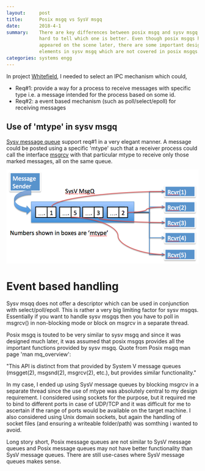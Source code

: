 ```yaml
---
layout:     post
title:      Posix msgq vs SysV msgq
date:       2018-4-1
summary:    There are key differences between posix msgq and sysv msgq and its
            hard to tell which one is better. Even though posix msgqs have
            appeared on the scene later, there are some important design
            elements in sysv msgq which are not covered in posix msgqs.
categories: systems engg
---
```


In project [Whitefield](https://github.com/whitefield-framework/whitefield), I
needed to select an IPC mechanism which could,
* Req#1: provide a way for a process to receive messages with specific type
  i.e. a message intended for the process based on some id.
* Req#2: a event based mechanism (such as poll/select/epoll) for receiving
  messages

## Use of 'mtype' in sysv msgq
[Sysv message queue](https://linux.die.net/man/7/svipc) support req#1 in a very
elegant manner. A message could be posted using a specific 'mtype' such that a
receiver process could call the interface
[msgrcv](https://linux.die.net/man/2/msgrcv) with that particular mtype to
receive only those marked messages, all on the same queue.

![Alt text](../images/sysv_msgq.png "SysV Message Queue")

# Event based handling
Sysv msqq does not offer a descriptor which can be used in conjunction with
select/poll/epoll. This is rather a very big limiting factor for sysv msgqs.
Essentially if you want to handle sysv msgqs then you have to poll in msgrcv()
in non-blocking mode or block on msgrcv in a separate thread.

Posix msgq is touted to be very similar to sysv msgq and since it was designed
much later, it was assumed that posix msgqs provides all the important
functions provided by sysv msgq. Quote from Posix msgq man page 'man
mq_overview':

"This API is distinct from that provided by System V message queues (msgget(2),
msgsnd(2), msgrcv(2), etc.), but provides similar functionality."

In my case, I ended up using SysV message queues by blocking msgrcv in a
separate thread since the use of mtype was absolutely central to my design
requirement. I considered using sockets for the purpose, but it required me to
bind to different ports in case of UDP/TCP and it was difficult for me to
ascertain if the range of ports would be available on the target machine. I
also considered using Unix domain sockets, but again the handling of socket
files (and ensuring a writeable folder/path) was somthing i wanted to avoid.

Long story short, Posix message queues are not similar to SysV message queues
and Posix message queues may not have better functionality than SysV message
queues. There are still use-cases where SysV message queues makes sense.
